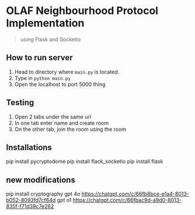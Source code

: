 # OLAF Neighbourhood Protocol Implementation
>using Flask and Socketio
## How to run server
1. Head to directory where `main.py` is located.
2. Type in `python main.py`
3. Open the localhost to port 5000 thing
## Testing
1. Open 2 tabs under the same url
2. In one tab enter name and create room
3. On the other tab, join the room using the room
## Installations
pip install pycryptodome
pip install flack_socketio
pip install flask


## new modifications
pip install cryptography
gpt 4o
https://chatgpt.com/c/66fb8bce-e1a4-8013-b052-8093fd7cf64d
gpt o1
https://chatgpt.com/c/66fbac9d-a9d0-8013-835f-f71d39c7e262